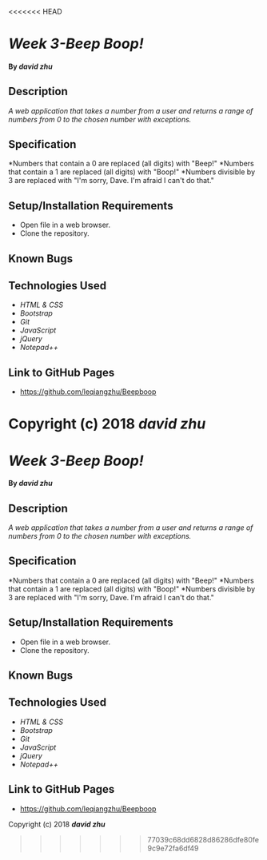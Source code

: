 <<<<<<< HEAD
# _Week 3-Beep Boop!_

#### By _**david zhu**_

## Description

_A web application that takes a number from a user and returns a range of numbers from 0 to the chosen number with exceptions._

## Specification

*Numbers that contain a 0 are replaced (all digits) with "Beep!"
*Numbers that contain a 1 are replaced (all digits) with "Boop!"
*Numbers divisible by 3 are replaced with "I'm sorry, Dave. I'm afraid I can't do that."

## Setup/Installation Requirements

* Open file in a web browser.
* Clone the repository.

## Known Bugs


## Technologies Used

* _HTML & CSS_
* _Bootstrap_
* _Git_
* _JavaScript_
* _jQuery_
* _Notepad++_
## Link to GitHub Pages
* https://github.com/leqiangzhu/Beepboop

Copyright (c) 2018 **_david zhu_**
=======
# _Week 3-Beep Boop!_

#### By _**david zhu**_

## Description

_A web application that takes a number from a user and returns a range of numbers from 0 to the chosen number with exceptions._

## Specification

*Numbers that contain a 0 are replaced (all digits) with "Beep!"
*Numbers that contain a 1 are replaced (all digits) with "Boop!"
*Numbers divisible by 3 are replaced with "I'm sorry, Dave. I'm afraid I can't do that."

## Setup/Installation Requirements

* Open file in a web browser.
* Clone the repository.

## Known Bugs


## Technologies Used

* _HTML & CSS_
* _Bootstrap_
* _Git_
* _JavaScript_
* _jQuery_
* _Notepad++_
## Link to GitHub Pages
* https://github.com/leqiangzhu/Beepboop

Copyright (c) 2018 **_david zhu_**
>>>>>>> 77039c68dd6828d86286dfe80fe9c9e72fa6df49

